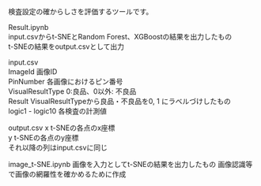検査設定の確からしさを評価するツールです。
  
Result.ipynb  
input.csvからt-SNEとRandom Forest、XGBoostの結果を出力したもの  
t-SNEの結果をoutput.csvとして出力　　

input.csv  
ImageId 画像ID  
PinNumber 各画像におけるピン番号  
VisualResultType  0:良品、0以外: 不良品    
Result  VisualResultTypeから良品・不良品を0, 1 にラベルづけしたもの  
logic1 - logic10  各検査の計測値  

output.csv
x t-SNEの各点のx座標  
y t-SNEの各点のy座標  
それ以降の列はinput.csvに同じ  

image_t-SNE.ipynb
画像を入力としてt-SNEの結果を出力したもの
画像認識等で画像の網羅性を確かめるために作成

